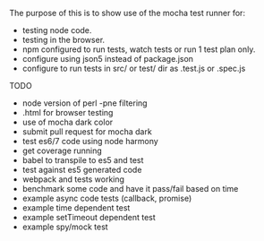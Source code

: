 The purpose of this is to show use of the mocha test runner for:

* testing node code.
* testing in the browser.
* npm configured to run tests, watch tests or run 1 test plan only.
* configure using json5 instead of package.json
* configure to run tests in src/ or test/ dir as .test.js or .spec.js

TODO

* node version of perl -pne filtering
* .html for browser testing
* use of mocha dark color
* submit pull request for mocha dark
* test es6/7 code using node harmony
* get coverage running
* babel to transpile to es5 and test
* test against es5 generated code
* webpack and tests working
* benchmark some code and have it pass/fail based on time
* example async code tests (callback, promise)
* example time dependent test
* example setTimeout dependent test
* example spy/mock test
